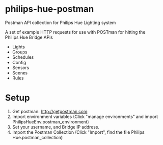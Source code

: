 # philips-hue-postman
Postman API collection for Philips Hue Lighting system

A set of example HTTP requests for use with POSTman for hitting the Philips Hue Bridge APIs

* Lights
* Groups
* Schedules
* Config
* Sensors
* Scenes
* Rules

# Setup

1.  Get postman:  http://getpostman.com
2.  Import environment variables (Click "manage environments" and import PhilipsHueEnv.postman_environment)
3.  Set your username, and Bridge IP address.
4.  Import the Postman Collection (Click "Import", find the file Philips Hue.postman_collection)
